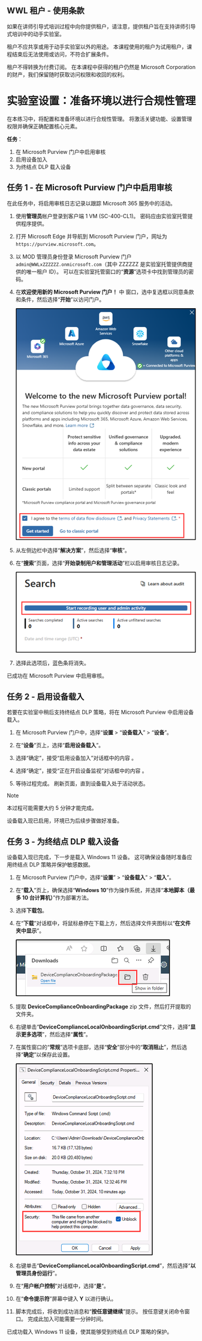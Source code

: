 ## WWL 租户 - 使用条款

如果在讲师引导式培训过程中向你提供租户，请注意，提供租户旨在支持讲师引导式培训中的动手实验室。

租户不应共享或用于动手实验室以外的用途。 本课程使用的租户为试用租户，课程结束后无法使用或访问，不符合扩展条件。

租户不得转换为付费订阅。 在本课程中获得的租户仍然是 Microsoft Corporation 的财产，我们保留随时获取访问权限和收回的权利。

# 实验室设置：准备环境以进行合规性管理

在本练习中，将配置和准备环境以进行合规性管理。 将激活关键功能、设置管理权限并确保正确配置核心元素。

**任务**：

1. 在 Microsoft Purview 门户中启用审核
1. 启用设备加入
1. 为终结点 DLP 载入设备

## 任务 1 - 在 Microsoft Purview 门户中启用审核

在此任务中，将启用审核日志记录以跟踪 Microsoft 365 服务中的活动。

1. 使用**管理员**帐户登录到客户端 1 VM (SC-400-CL1)。 密码应由实验室托管提供程序提供。

1. 打开 Microsoft Edge 并导航到 Microsoft Purview 门户，网址为 `https://purview.microsoft.com`。

1. 以 MOD 管理员身份登录 Microsoft Purview 门户 `admin@WWLxZZZZZZ.onmicrosoft.com`（其中 ZZZZZZ 是实验室托管提供商提供的唯一租户 ID）。 可以在实验室托管窗口的“**资源**”选项卡中找到管理员的密码。

1. 在**欢迎使用新的 Microsoft Purview 门户！** 中 窗口，选中复选框以同意条款和条件，然后选择“**开始**”以访问门户。

    ![显示“欢迎使用新的 Microsoft Purview 门户屏幕”的屏幕截图。](../Media/new-purview-portal-get-started.png)

1. 从左侧边栏中选择“**解决方案**”，然后选择“**审核**”。

1. 在“**搜索**”页面，选择“**开始录制用户和管理活动**”栏以启用审核日志记录。

    ![显示“开始录制用户和管理员活动”按钮的屏幕截图。](../Media/enable-audit-button.png)

1. 选择此选项后，蓝色条将消失。

已成功在 Microsoft Purview 中启用审核。

## 任务 2 - 启用设备载入

若要在实验室中稍后支持终结点 DLP 策略，将在 Microsoft Purview 中启用设备载入。

1. 在 Microsoft Purview 门户中，选择“**设置** > “**设备载入**” > “**设备**”。

1. 在“**设备**”页上，选择“**启用设备载入**”。

1. 选择“确定”，接受“启用设备加入”对话框中的内容 。

1. 选择“确定”，接受“正在开启设备监视”对话框中的内容 。

1. 等待过程完成。 刷新页面，直到设备载入处于活动状态。

>[!note]
>本过程可能需要大约 5 分钟才能完成。

设备载入现已启用，环境已为后续步骤做好准备。

## 任务 3 - 为终结点 DLP 载入设备

设备载入现已完成，下一步是载入 Windows 11 设备。 这可确保设备随时准备应用终结点 DLP 策略并保护敏感数据。

1. 在 Microsoft Purview 门户中，选择“**设置**” > “**设备载入**” > “**载入**”。

1. 在“**载入**”页上，确保选择“**Windows 10**”作为操作系统，并选择“**本地脚本（最多 10 台计算机）**”作为部署方法。

1. 选择**下载包**。

1. 在“**下载**”对话框中，将鼠标悬停在下载上方，然后选择文件夹图标以“**在文件夹中显示**”。

   ![显示“在文件夹中显示”图标的屏幕截图。](../Media/show-in-folder.png)

1. 提取 **DeviceComplianceOnboardingPackage** zip 文件，然后打开提取的文件夹。

1. 右键单击“**DeviceComplianceLocalOnboardingScript.cmd**”文件，选择“**显示更多选项**”，然后选择“**属性**”。

1. 在属性窗口的“**常规**”选项卡底部，选择“**安全**”部分中的“**取消阻止**”，然后选择“**确定**”以保存此设置。

   ![显示“在文件夹中显示”图标的屏幕截图。](../Media/unblock-file.png)

1. 右键单击“**DeviceComplianceLocalOnboardingScript.cmd**”，然后选择“**以管理员身份运行**”。

1. 在“**用户帐户控制**”对话框中，选择“**是**”。

1. 在“**命令提示符**”屏幕中键入 **Y** 以进行确认。

1. 脚本完成后，将收到成功消息和“**按任意键继续**”提示。 按任意键关闭命令窗口。 完成此加入可能需要一分钟时间。

已成功载入 Windows 11 设备，使其能够受到终结点 DLP 策略的保护。
